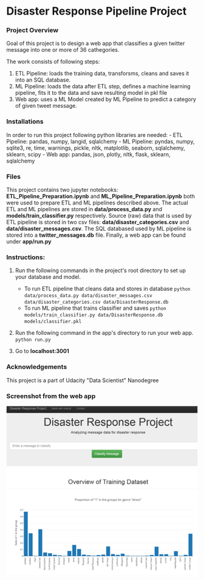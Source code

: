 # Disaster Response Pipeline Project

### Project Overview
Goal of this project is to design a web app that classifies a given twitter message into one or more of 36 cathegories. 

The work consists of following  steps:
1. ETL Pipeline: loads the training data, transforsms, cleans and saves it into an SQL database.
2. ML Pipeline: loads the data after ETL step, defines a machine learning pipeline, fits it to the data and save resulting model in pkl file
3. Web app: uses a ML Model created by ML Pipeline to predict a category of given tweet message.

### Installations

In order to run this project following python libraries are needed: 
    - ETL Pipeline: pandas, numpy, langid, sqlalchemy
    - ML Pipeline: pyndas, numpy, sqlite3, re, time, warnings, pickle, nltk, matplotlib, seaborn, sqlalchemy, sklearn, scipy
    - Web app: pandas, json, plotly, nltk, flask, sklearn, sqlalchemy
   
### Files
This project contains two jupyter notebooks: **ETL_Pipeline_Preparation.ipynb** and **ML_Pipeline_Preparation.ipynb** both were used to prepare ETL and ML pipelines described above. The actual ETL and ML pipelines are stored in  **data/process_data.py** and **models/train_classifier.py** respectively. Source (raw) data that is used by ETL pipeline is stored in two csv files: **data/disaster_categories.csv** and **data/disaster_messages.csv**. The SQL databased used by ML pipeline is stored into a **twitter_messages.db** file. Finally, a web app can be found under **app/run.py**

### Instructions:
1. Run the following commands in the project's root directory to set up your database and model.

    - To run ETL pipeline that cleans data and stores in database
        `python data/process_data.py data/disaster_messages.csv data/disaster_categories.csv data/DisasterResponse.db`
    - To run ML pipeline that trains classifier and saves
        `python models/train_classifier.py data/DisasterResponse.db models/classifier.pkl`

2. Run the following command in the app's directory to run your web app.
    `python run.py`

3. Go to **localhost:3001** 

### Acknowledgements
This project is a part of Udacity "Data Scientist" Nanodegree

### Screenshot from the web app
![](https://raw.githubusercontent.com/kondrash2206/Disaster_Response_ETL_ML_pipeline/master/screenshot.png)
